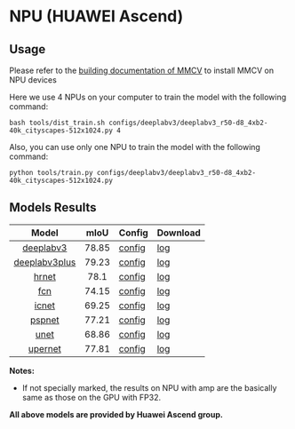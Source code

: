 # NPU (HUAWEI Ascend)

## Usage

Please refer to the [building documentation of MMCV](https://mmcv.readthedocs.io/en/latest/get_started/build.html#build-mmcv-full-on-ascend-npu-machine) to install MMCV on NPU devices

Here we use 4 NPUs on your computer to train the model with the following command:

```shell
bash tools/dist_train.sh configs/deeplabv3/deeplabv3_r50-d8_4xb2-40k_cityscapes-512x1024.py 4
```

Also, you can use only one NPU to train the model with the following command:

```shell
python tools/train.py configs/deeplabv3/deeplabv3_r50-d8_4xb2-40k_cityscapes-512x1024.py
```

## Models Results

|        Model        | mIoU  | Config                                                                                                                                | Download                                                                                                                                    |
| :-----------------: | :---: | :------------------------------------------------------------------------------------------------------------------------------------ | :------------------------------------------------------------------------------------------------------------------------------------------ |
|   [deeplabv3](<>)   | 78.85 | [config](https://github.com/wangjiangben-hw/mmsegmentation/blob/master/configs/deeplabv3/deeplabv3_r50-d8_512x1024_40k_cityscapes.py) | [log](https://download.openmmlab.com/mmsegmentation/v0.5/device/npu/deeplabv3_r50-d8_4xb2-40k_cityscapes-512x1024_20230115_205626.json)     |
| [deeplabv3plus](<>) | 79.23 | [config](https://github.com/wangjiangben-hw/mmsegmentation/blob/master/configs/deeplabv3plus_r50-d8_4xb2-40k_cityscapes-512x1024)     | [log](https://download.openmmlab.com/mmsegmentation/v0.5/device/npu/deeplabv3plus_r50-d8_4xb2-40k_cityscapes-512x1024_20230116_043450.json) |
|     [hrnet](<>)     | 78.1  | [config](https://github.com/wangjiangben-hw/mmsegmentation/blob/master/configs/hrnet/fcn_hr18_4xb2-40k_cityscapes-512x1024.py)        | [log](https://download.openmmlab.com/mmsegmentation/v0.5/device/npu/fcn_hr18_4xb2-40k_cityscapes-512x1024_20230116_215821.json)             |
|      [fcn](<>)      | 74.15 | [config](https://github.com/wangjiangben-hw/mmsegmentation/blob/master/configs/fcn/fcn_r50-d8_4xb2-40k_cityscapes-512x1024.py)        | [log](https://download.openmmlab.com/mmsegmentation/v0.5/device/npu/fcn_r50-d8_4xb2-40k_cityscapes-512x1024_20230111_083014.json)           |
|     [icnet](<>)     | 69.25 | [config](https://github.com/wangjiangben-hw/mmsegmentation/blob/master/configs/icnet/icnet_r50-d8_4xb2-80k_cityscapes-832x832.py)     | [log](https://download.openmmlab.com/mmsegmentation/v0.5/device/npu/icnet_r50-d8_4xb2-80k_cityscapes-832x832_20230119_002929.json)          |
|    [pspnet](<>)     | 77.21 | [config](https://github.com/wangjiangben-hw/mmsegmentation/blob/master/configs/pspnet/pspnet_r50b-d8_4xb2-80k_cityscapes-512x1024.py) | [log](https://download.openmmlab.com/mmsegmentation/v0.5/device/npu/pspnet_r50b-d8_4xb2-80k_cityscapes-512x1024_20230114_042721.json)       |
|     [unet](<>)      | 68.86 | [config](https://github.com/wangjiangben-hw/mmsegmentation/blob/master/configs/unet/unet-s5-d16_fcn_4xb4-160k_cityscapes-512x1024.py) | [log](https://download.openmmlab.com/mmsegmentation/v0.5/device/npu/unet-s5-d16_fcn_4xb4-160k_cityscapes-512x1024_20230129_224750.json)     |
|    [upernet](<>)    | 77.81 | [config](https://github.com/wangjiangben-hw/mmsegmentation/blob/master/configs/upernet/upernet_r50_4xb2-40k_cityscapes-512x1024.py)   | [log](https://download.openmmlab.com/mmsegmentation/v0.5/device/npu/upernet_r50_4xb2-40k_cityscapes-512x1024_20230129_014634.json)          |

**Notes:**

- If not specially marked, the results on NPU with amp are the basically same as those on the GPU with FP32.

**All above models are provided by Huawei Ascend group.**
